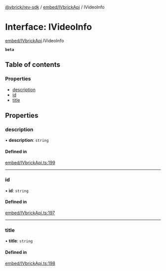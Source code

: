[@vbrick/rev-sdk](../README.md) / [embed/IVbrickApi](../modules/embed_IVbrickApi.md) / IVideoInfo

# Interface: IVideoInfo

[embed/IVbrickApi](../modules/embed_IVbrickApi.md).IVideoInfo

**`beta`**

## Table of contents

### Properties

- [description](embed_IVbrickApi.IVideoInfo.md#description)
- [id](embed_IVbrickApi.IVideoInfo.md#id)
- [title](embed_IVbrickApi.IVideoInfo.md#title)

## Properties

### description

• **description**: `string`

#### Defined in

[embed/IVbrickApi.ts:199](https://github.com/vbrick/rev-sdk-js/blob/8587b78/src/embed/IVbrickApi.ts#L199)

___

### id

• **id**: `string`

#### Defined in

[embed/IVbrickApi.ts:197](https://github.com/vbrick/rev-sdk-js/blob/8587b78/src/embed/IVbrickApi.ts#L197)

___

### title

• **title**: `string`

#### Defined in

[embed/IVbrickApi.ts:198](https://github.com/vbrick/rev-sdk-js/blob/8587b78/src/embed/IVbrickApi.ts#L198)
